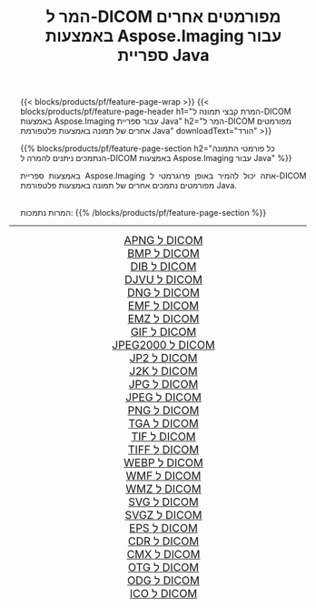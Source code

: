 ﻿---
title: המר ל-DICOM מפורמטים אחרים באמצעות Aspose.Imaging עבור ספריית Java 
weight: 3920
url: /he/java/conversion/to/dicom 
lang: he
langdirlevel: 2
locales: zh-hans,ja,it,ru,de,es,fr,nl,id,lt,pl,pt,vi,tr,ko,zh-hant,ar,hi,th,sv,cs,uk,he
description: באמצעות Aspose.Imaging ניתן להמיר ל-DICOM מפורמטים אחרים באמצעות Java
---

{{< blocks/products/pf/feature-page-wrap >}}
{{< blocks/products/pf/feature-page-header h1="המרת קבצי תמונה ל-DICOM באמצעות Aspose.Imaging עבור ספריית Java" h2="המר ל-DICOM מפורמטים אחרים של תמונה באמצעות פלטפורמת Java" downloadText="הורד" >}}


{{% blocks/products/pf/feature-page-section  h2="כל פורמטי התמונה הנתמכים ניתנים להמרה ל-DICOM באמצעות Aspose.Imaging עבור Java" %}}
<p align=justify>באמצעות ספריית Aspose.Imaging אתה יכול להמיר באופן פרוגרמטי ל-DICOM מפורמטים נתמכים אחרים של תמונה באמצעות פלטפורמת Java.</p>
<br/>
המרות נתמכות:
{{% /blocks/products/pf/feature-page-section %}}
<div class="container-fluid productfamilypage bg-gray">
    <div class="convertypes bg-gray agp-content section">
        <div class="container">
		<hr style="margin-left:-20px;"/>
		<div class="row other-converters" style="gap: 10px;font-size: 19px;text-align:center;">
		    <div class='col-md-2 other-converter remove-lp remove-rp'><a href="/imaging/he/java/conversion/apng-to-dicom" style="padding:15px;">APNG ל DICOM</a></div>
<div class='col-md-2 other-converter remove-lp remove-rp'><a href="/imaging/he/java/conversion/bmp-to-dicom" style="padding:15px;">BMP ל DICOM</a></div>
<div class='col-md-2 other-converter remove-lp remove-rp'><a href="/imaging/he/java/conversion/dib-to-dicom" style="padding:15px;">DIB ל DICOM</a></div>
<div class='col-md-2 other-converter remove-lp remove-rp'><a href="/imaging/he/java/conversion/djvu-to-dicom" style="padding:15px;">DJVU ל DICOM</a></div>
<div class='col-md-2 other-converter remove-lp remove-rp'><a href="/imaging/he/java/conversion/dng-to-dicom" style="padding:15px;">DNG ל DICOM</a></div>
<div class='col-md-2 other-converter remove-lp remove-rp'><a href="/imaging/he/java/conversion/emf-to-dicom" style="padding:15px;">EMF ל DICOM</a></div>
<div class='col-md-2 other-converter remove-lp remove-rp'><a href="/imaging/he/java/conversion/emz-to-dicom" style="padding:15px;">EMZ ל DICOM</a></div>
<div class='col-md-2 other-converter remove-lp remove-rp'><a href="/imaging/he/java/conversion/gif-to-dicom" style="padding:15px;">GIF ל DICOM</a></div>
<div class='col-md-2 other-converter remove-lp remove-rp'><a href="/imaging/he/java/conversion/jpeg2000-to-dicom" style="padding:15px;">JPEG2000 ל DICOM</a></div>
<div class='col-md-2 other-converter remove-lp remove-rp'><a href="/imaging/he/java/conversion/jp2-to-dicom" style="padding:15px;">JP2 ל DICOM</a></div>
<div class='col-md-2 other-converter remove-lp remove-rp'><a href="/imaging/he/java/conversion/j2k-to-dicom" style="padding:15px;">J2K ל DICOM</a></div>
<div class='col-md-2 other-converter remove-lp remove-rp'><a href="/imaging/he/java/conversion/jpg-to-dicom" style="padding:15px;">JPG ל DICOM</a></div>
<div class='col-md-2 other-converter remove-lp remove-rp'><a href="/imaging/he/java/conversion/jpeg-to-dicom" style="padding:15px;">JPEG ל DICOM</a></div>
<div class='col-md-2 other-converter remove-lp remove-rp'><a href="/imaging/he/java/conversion/png-to-dicom" style="padding:15px;">PNG ל DICOM</a></div>
<div class='col-md-2 other-converter remove-lp remove-rp'><a href="/imaging/he/java/conversion/tga-to-dicom" style="padding:15px;">TGA ל DICOM</a></div>
<div class='col-md-2 other-converter remove-lp remove-rp'><a href="/imaging/he/java/conversion/tif-to-dicom" style="padding:15px;">TIF ל DICOM</a></div>
<div class='col-md-2 other-converter remove-lp remove-rp'><a href="/imaging/he/java/conversion/tiff-to-dicom" style="padding:15px;">TIFF ל DICOM</a></div>
<div class='col-md-2 other-converter remove-lp remove-rp'><a href="/imaging/he/java/conversion/webp-to-dicom" style="padding:15px;">WEBP ל DICOM</a></div>
<div class='col-md-2 other-converter remove-lp remove-rp'><a href="/imaging/he/java/conversion/wmf-to-dicom" style="padding:15px;">WMF ל DICOM</a></div>
<div class='col-md-2 other-converter remove-lp remove-rp'><a href="/imaging/he/java/conversion/wmz-to-dicom" style="padding:15px;">WMZ ל DICOM</a></div>
<div class='col-md-2 other-converter remove-lp remove-rp'><a href="/imaging/he/java/conversion/svg-to-dicom" style="padding:15px;">SVG ל DICOM</a></div>
<div class='col-md-2 other-converter remove-lp remove-rp'><a href="/imaging/he/java/conversion/svgz-to-dicom" style="padding:15px;">SVGZ ל DICOM</a></div>
<div class='col-md-2 other-converter remove-lp remove-rp'><a href="/imaging/he/java/conversion/eps-to-dicom" style="padding:15px;">EPS ל DICOM</a></div>
<div class='col-md-2 other-converter remove-lp remove-rp'><a href="/imaging/he/java/conversion/cdr-to-dicom" style="padding:15px;">CDR ל DICOM</a></div>
<div class='col-md-2 other-converter remove-lp remove-rp'><a href="/imaging/he/java/conversion/cmx-to-dicom" style="padding:15px;">CMX ל DICOM</a></div>
<div class='col-md-2 other-converter remove-lp remove-rp'><a href="/imaging/he/java/conversion/otg-to-dicom" style="padding:15px;">OTG ל DICOM</a></div>
<div class='col-md-2 other-converter remove-lp remove-rp'><a href="/imaging/he/java/conversion/odg-to-dicom" style="padding:15px;">ODG ל DICOM</a></div>
<div class='col-md-2 other-converter remove-lp remove-rp'><a href="/imaging/he/java/conversion/ico-to-dicom" style="padding:15px;">ICO ל DICOM</a></div>
                </div>
        </div>
    </div>
</div>
<br/>

